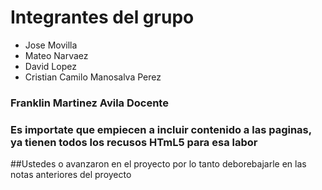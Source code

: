 # Integrantes del grupo
- Jose Movilla
- Mateo Narvaez
- David Lopez
- Cristian Camilo Manosalva Perez
### Franklin Martinez Avila Docente
### Es importate que empiecen a incluir contenido a las paginas, ya tienen todos los recusos HTmL5 para esa labor
##Ustedes o avanzaron en el proyecto por lo tanto deborebajarle en las notas anteriores del proyecto
